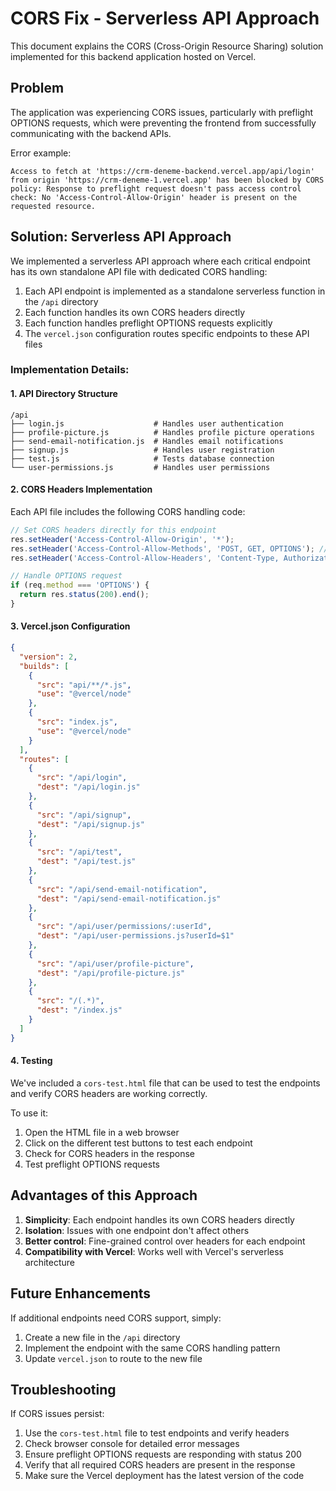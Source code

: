 # CORS Fix - Serverless API Approach

This document explains the CORS (Cross-Origin Resource Sharing) solution implemented for this backend application hosted on Vercel.

## Problem

The application was experiencing CORS issues, particularly with preflight OPTIONS requests, which were preventing the frontend from successfully communicating with the backend APIs. 

Error example:
```
Access to fetch at 'https://crm-deneme-backend.vercel.app/api/login' from origin 'https://crm-deneme-1.vercel.app' has been blocked by CORS policy: Response to preflight request doesn't pass access control check: No 'Access-Control-Allow-Origin' header is present on the requested resource.
```

## Solution: Serverless API Approach

We implemented a serverless API approach where each critical endpoint has its own standalone API file with dedicated CORS handling:

1. Each API endpoint is implemented as a standalone serverless function in the `/api` directory
2. Each function handles its own CORS headers directly
3. Each function handles preflight OPTIONS requests explicitly
4. The `vercel.json` configuration routes specific endpoints to these API files

### Implementation Details:

#### 1. API Directory Structure
```
/api
├── login.js                    # Handles user authentication
├── profile-picture.js          # Handles profile picture operations
├── send-email-notification.js  # Handles email notifications
├── signup.js                   # Handles user registration
├── test.js                     # Tests database connection
└── user-permissions.js         # Handles user permissions
```

#### 2. CORS Headers Implementation

Each API file includes the following CORS handling code:

```javascript
// Set CORS headers directly for this endpoint
res.setHeader('Access-Control-Allow-Origin', '*');
res.setHeader('Access-Control-Allow-Methods', 'POST, GET, OPTIONS'); // Methods specific to the endpoint
res.setHeader('Access-Control-Allow-Headers', 'Content-Type, Authorization');

// Handle OPTIONS request
if (req.method === 'OPTIONS') {
  return res.status(200).end();
}
```

#### 3. Vercel.json Configuration

```json
{
  "version": 2,
  "builds": [
    {
      "src": "api/**/*.js",
      "use": "@vercel/node"
    },
    {
      "src": "index.js",
      "use": "@vercel/node"
    }
  ],
  "routes": [
    {
      "src": "/api/login",
      "dest": "/api/login.js"
    },
    {
      "src": "/api/signup",
      "dest": "/api/signup.js"
    },
    {
      "src": "/api/test",
      "dest": "/api/test.js"
    },
    {
      "src": "/api/send-email-notification",
      "dest": "/api/send-email-notification.js"
    },
    {
      "src": "/api/user/permissions/:userId",
      "dest": "/api/user-permissions.js?userId=$1"
    },
    {
      "src": "/api/user/profile-picture",
      "dest": "/api/profile-picture.js"
    },
    {
      "src": "/(.*)",
      "dest": "/index.js"
    }
  ]
}
```

#### 4. Testing

We've included a `cors-test.html` file that can be used to test the endpoints and verify CORS headers are working correctly.

To use it:
1. Open the HTML file in a web browser
2. Click on the different test buttons to test each endpoint
3. Check for CORS headers in the response
4. Test preflight OPTIONS requests

## Advantages of this Approach

1. **Simplicity**: Each endpoint handles its own CORS headers directly
2. **Isolation**: Issues with one endpoint don't affect others
3. **Better control**: Fine-grained control over headers for each endpoint
4. **Compatibility with Vercel**: Works well with Vercel's serverless architecture

## Future Enhancements

If additional endpoints need CORS support, simply:

1. Create a new file in the `/api` directory
2. Implement the endpoint with the same CORS handling pattern
3. Update `vercel.json` to route to the new file

## Troubleshooting

If CORS issues persist:

1. Use the `cors-test.html` file to test endpoints and verify headers
2. Check browser console for detailed error messages
3. Ensure preflight OPTIONS requests are responding with status 200
4. Verify that all required CORS headers are present in the response
5. Make sure the Vercel deployment has the latest version of the code